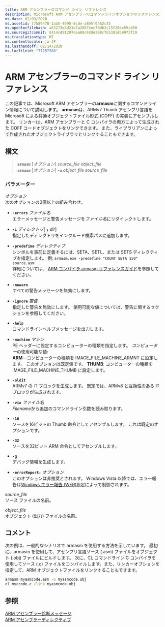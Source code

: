 ```yaml
---
title: ARM アセンブラーのコマンド ライン リファレンス
description: Microsoft ARM アセンブラーのコマンドラインオプションのリファレンスガイドです。
ms.date: 02/09/2020
ms.assetid: f7b89478-1ab5-4995-8cde-a805f0462c45
ms.openlocfilehash: a63273e8d21e7a28574ec79d62c15f29ee59cd50
ms.sourcegitcommit: 8414cd91297dea88c480e208c7b5301db9972f19
ms.translationtype: MT
ms.contentlocale: ja-JP
ms.lasthandoff: 02/14/2020
ms.locfileid: "77257380"
---
```

# <a name="arm-assembler-command-line-reference"></a>ARM アセンブラーのコマンド ライン リファレンス

この記事では、Microsoft ARM アセンブラーの**armasm**に関するコマンドライン情報について説明します。 **armasm**は、ARMv7 Thumb アセンブリ言語を Microsoft による共通オブジェクトファイル形式 (COFF) の実装にアセンブルします。 リンカーは、ARM アセンブラーと C コンパイラの両方によって生成された COFF コードオブジェクトをリンクできます。 また、ライブラリアンによって作成されたオブジェクトライブラリとリンクすることもできます。

## <a name="syntax"></a>構文

> **`armasm`** [*オプション*] *source_file* *object_file*\
> **`armasm`** [*オプション*] **`-o`** *object_file* *source_file*

### <a name="parameters"></a>パラメーター

*オプション*\
次のオプションの0個以上の組み合わせ。

- **`-errors`** *ファイル名*\
   エラーメッセージと警告メッセージを*ファイル名*にリダイレクトします。

- **`-i`** *ディレクトリ*[ **`;`** <em>dir</em>] \
   指定したディレクトリをインクルード検索パスに追加します。

- **`-predefine`** *ディレクティブ*\
   シンボルを事前に定義するには、SETA、SETL、または SETS ディレクティブを指定します。
   例: `armasm.exe -predefine "COUNT SETA 150" source.asm`\
   詳細については、 [ARM コンパイラ armasm リファレンスガイド](http://infocenter.arm.com/help/topic/com.arm.doc.dui0802b/index.html)を参照してください。

- **`-nowarn`**\
   すべての警告メッセージを無効にします。

- **`-ignore`** *警告*\
   指定した警告を無効にします。 使用可能な値については、警告に関するセクションを参照してください。

- **`-help`**\
   コマンドラインヘルプメッセージを出力します。

- **`-machine`** *マシン*\
   PE ヘッダーに設定するコンピューターの種類を指定します。  *コンピューター*の使用可能な値: \
   **ARM**—コンピューターの種類を IMAGE_FILE_MACHINE_ARMNT に設定します。 このオプションは既定値です。
   **THUMB**: コンピューターの種類を IMAGE_FILE_MACHINE_THUMB に設定します。

- **`-oldit`**\
   ARMv7 の IT ブロックを生成します。  既定では、ARMv8 と互換性のある IT ブロックが生成されます。

- **`-via`** *ファイル名*\
   *Filename*から追加のコマンドライン引数を読み取ります。

- **`-16`**\
   ソースを16ビットの Thumb 命令としてアセンブルします。  これは既定のオプションです。

- **`-32`**\
   ソースを32ビット ARM 命令としてアセンブルします。

- **`-g`**\
   デバッグ情報を生成します。

- **`-errorReport:`** *オプション*\
   このオプションは非推奨とされます。 Windows Vista 以降では、エラー報告は[Windows エラー報告 (WER)](/windows/win32/wer/windows-error-reporting)設定によって制御されます。

*source_file*\
ソース ファイルの名前。

*object_file*\
オブジェクト (出力) ファイルの名前。

## <a name="remarks"></a>コメント

次の例は、一般的なシナリオで armasm を使用する方法を示しています。 最初に、armasm を使用して、アセンブリ言語ソース (.asm) ファイルをオブジェクト (.obj) ファイルにビルドします。 次に、CL コマンドライン C コンパイラを使用してソース (.c) ファイルをコンパイルします。また、リンカーオプションを指定して、ARM オブジェクトファイルをリンクすることもできます。

```cmd
armasm myasmcode.asm -o myasmcode.obj
cl myccode.c /link myasmcode.obj
```

## <a name="see-also"></a>参照

[ARM アセンブラー診断メッセージ](../../assembler/arm/arm-assembler-diagnostic-messages.md)\
[ARM アセンブラーディレクティブ](../../assembler/arm/arm-assembler-directives.md)
